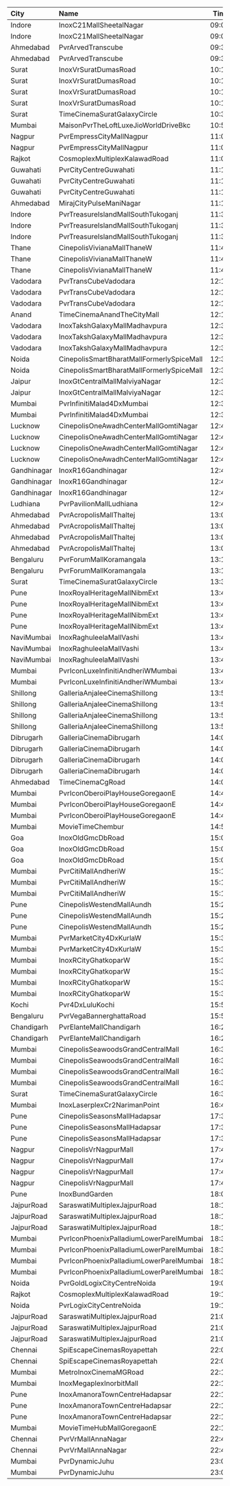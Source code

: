 | City        | Name                                      |  Time | Type            | Price | Capacity | Booked |
| :---------- | :---------------------------------------- | ----: | :-------------- | ----: | -------: | -----: |
| Indore      | InoxC21MallSheetalNagar                   | 09:00 | Normal          |  110₹ |      254 |      0 |
| Indore      | InoxC21MallSheetalNagar                   | 09:00 | SkyBox          |  112₹ |        6 |      0 |
| Ahmedabad   | PvrArvedTranscube                         | 09:30 | Classic         |  150₹ |       39 |      0 |
| Ahmedabad   | PvrArvedTranscube                         | 09:30 | Prime           |  150₹ |       96 |     13 |
| Surat       | InoxVrSuratDumasRoad                      | 10:10 | Club            |  140₹ |      102 |      0 |
| Surat       | InoxVrSuratDumasRoad                      | 10:10 | Executive       |  140₹ |       34 |      0 |
| Surat       | InoxVrSuratDumasRoad                      | 10:10 | Royal           |  140₹ |       54 |      0 |
| Surat       | InoxVrSuratDumasRoad                      | 10:10 | RoyalRecliner   |  230₹ |       12 |      0 |
| Surat       | TimeCinemaSuratGalaxyCircle               | 10:30 | Sofa180         |  180₹ |       34 |      0 |
| Mumbai      | MaisonPvrTheLoftLuxeJioWorldDriveBkc      | 10:50 | Platinum        |  500₹ |       33 |     17 |
| Nagpur      | PvrEmpressCityMallNagpur                  | 11:00 | Classic         |  100₹ |       12 |      0 |
| Nagpur      | PvrEmpressCityMallNagpur                  | 11:00 | Prime           |  130₹ |       48 |      2 |
| Rajkot      | CosmoplexMultiplexKalawadRoad             | 11:00 | Crew            |  160₹ |       10 |      0 |
| Guwahati    | PvrCityCentreGuwahati                     | 11:15 | Classic         |  130₹ |       40 |     20 |
| Guwahati    | PvrCityCentreGuwahati                     | 11:15 | Prime           |  150₹ |       82 |     41 |
| Guwahati    | PvrCityCentreGuwahati                     | 11:15 | PrimePlus       |  200₹ |       13 |      7 |
| Ahmedabad   | MirajCityPulseManiNagar                   | 11:15 | Gold            |  140₹ |       66 |      0 |
| Indore      | PvrTreasureIslandMallSouthTukoganj        | 11:30 | Classic         |  120₹ |       48 |      0 |
| Indore      | PvrTreasureIslandMallSouthTukoganj        | 11:30 | Prime           |  120₹ |      117 |     25 |
| Indore      | PvrTreasureIslandMallSouthTukoganj        | 11:30 | Recliner        |  170₹ |       11 |     11 |
| Thane       | CinepolisVivianaMallThaneW                | 11:45 | Normal          |  140₹ |       24 |     12 |
| Thane       | CinepolisVivianaMallThaneW                | 11:45 | Executive       |  140₹ |       72 |     38 |
| Thane       | CinepolisVivianaMallThaneW                | 11:45 | Premium         |  140₹ |       12 |      9 |
| Vadodara    | PvrTransCubeVadodara                      | 12:15 | Classic         |  150₹ |       39 |      0 |
| Vadodara    | PvrTransCubeVadodara                      | 12:15 | Prime           |  150₹ |       90 |      0 |
| Vadodara    | PvrTransCubeVadodara                      | 12:15 | Recliner        |  300₹ |        8 |      0 |
| Anand       | TimeCinemaAnandTheCityMall                | 12:15 | Standard100     |  100₹ |      131 |     31 |
| Vadodara    | InoxTakshGalaxyMallMadhavpura             | 12:30 | Club            |  140₹ |       36 |      0 |
| Vadodara    | InoxTakshGalaxyMallMadhavpura             | 12:30 | Executive       |  140₹ |       18 |      0 |
| Vadodara    | InoxTakshGalaxyMallMadhavpura             | 12:30 | Royal           |  140₹ |       87 |      0 |
| Noida       | CinepolisSmartBharatMallFormerlySpiceMall | 12:30 | Classic         |  150₹ |       65 |      0 |
| Noida       | CinepolisSmartBharatMallFormerlySpiceMall | 12:30 | Premium         |  150₹ |       30 |      2 |
| Jaipur      | InoxGtCentralMallMalviyaNagar             | 12:30 | Executive       |  250₹ |        8 |      0 |
| Jaipur      | InoxGtCentralMallMalviyaNagar             | 12:30 | Royale          |  270₹ |       19 |      0 |
| Mumbai      | PvrInfinitiMalad4DxMumbai                 | 12:30 | 4DxPrime        |  390₹ |       26 |      3 |
| Mumbai      | PvrInfinitiMalad4DxMumbai                 | 12:30 | 4DxClassic      |  390₹ |       12 |      0 |
| Lucknow     | CinepolisOneAwadhCenterMallGomtiNagar     | 12:45 | Normal          |  150₹ |       29 |      0 |
| Lucknow     | CinepolisOneAwadhCenterMallGomtiNagar     | 12:45 | Executive       |  160₹ |       78 |      0 |
| Lucknow     | CinepolisOneAwadhCenterMallGomtiNagar     | 12:45 | Premium         |  170₹ |       38 |      2 |
| Lucknow     | CinepolisOneAwadhCenterMallGomtiNagar     | 12:45 | Vip             |  450₹ |       11 |      2 |
| Gandhinagar | InoxR16Gandhinagar                        | 12:45 | Gold            |  140₹ |      115 |      0 |
| Gandhinagar | InoxR16Gandhinagar                        | 12:45 | Platinum        |  190₹ |        6 |      0 |
| Gandhinagar | InoxR16Gandhinagar                        | 12:45 | Silver          |  140₹ |       23 |      0 |
| Ludhiana    | PvrPavilionMallLudhiana                   | 12:45 | Classic         |  170₹ |       64 |      4 |
| Ahmedabad   | PvrAcropolisMallThaltej                   | 13:00 | Prime           |  175₹ |       98 |     14 |
| Ahmedabad   | PvrAcropolisMallThaltej                   | 13:00 | Classic         |  150₹ |       42 |      0 |
| Ahmedabad   | PvrAcropolisMallThaltej                   | 13:00 | Recliner        |  425₹ |       10 |      0 |
| Ahmedabad   | PvrAcropolisMallThaltej                   | 13:00 | PrimePlus       |  225₹ |       14 |      0 |
| Bengaluru   | PvrForumMallKoramangala                   | 13:15 | Classic         |  150₹ |      156 |     12 |
| Bengaluru   | PvrForumMallKoramangala                   | 13:15 | Recliner        |  220₹ |       12 |      3 |
| Surat       | TimeCinemaSuratGalaxyCircle               | 13:30 | Sofa220         |  220₹ |       34 |      0 |
| Pune        | InoxRoyalHeritageMallNibmExt              | 13:45 | Club            |  112₹ |       18 |      0 |
| Pune        | InoxRoyalHeritageMallNibmExt              | 13:45 | Executive       |   90₹ |       12 |      0 |
| Pune        | InoxRoyalHeritageMallNibmExt              | 13:45 | RoyaleRecliners |  200₹ |        7 |      0 |
| Pune        | InoxRoyalHeritageMallNibmExt              | 13:45 | Royale          |  140₹ |       21 |      0 |
| NaviMumbai  | InoxRaghuleelaMallVashi                   | 13:45 | Executive       |  140₹ |       11 |      0 |
| NaviMumbai  | InoxRaghuleelaMallVashi                   | 13:45 | Premier         |  150₹ |       42 |      0 |
| NaviMumbai  | InoxRaghuleelaMallVashi                   | 13:45 | Silver          |  150₹ |       13 |      0 |
| Mumbai      | PvrIconLuxeInfinitiAndheriWMumbai         | 13:45 | Luxe            |  450₹ |       51 |     25 |
| Mumbai      | PvrIconLuxeInfinitiAndheriWMumbai         | 13:45 | LuxeSuperior    |  450₹ |       33 |     17 |
| Shillong    | GalleriaAnjaleeCinemaShillong             | 13:50 | Silver          |  150₹ |       24 |      0 |
| Shillong    | GalleriaAnjaleeCinemaShillong             | 13:50 | Gold            |  200₹ |       48 |      0 |
| Shillong    | GalleriaAnjaleeCinemaShillong             | 13:50 | Platinum        |  250₹ |       59 |      0 |
| Shillong    | GalleriaAnjaleeCinemaShillong             | 13:50 | Business        |  350₹ |        7 |      0 |
| Dibrugarh   | GalleriaCinemaDibrugarh                   | 14:00 | Business        |  340₹ |       16 |      8 |
| Dibrugarh   | GalleriaCinemaDibrugarh                   | 14:00 | Silver          |  100₹ |       58 |     29 |
| Dibrugarh   | GalleriaCinemaDibrugarh                   | 14:00 | Gold            |  190₹ |       59 |     30 |
| Dibrugarh   | GalleriaCinemaDibrugarh                   | 14:00 | Executive       |  240₹ |       94 |     47 |
| Ahmedabad   | TimeCinemaCgRoad                          | 14:00 | Standard220     |  220₹ |      108 |      8 |
| Mumbai      | PvrIconOberoiPlayHouseGoregaonE           | 14:45 | Classic         |  110₹ |       11 |      0 |
| Mumbai      | PvrIconOberoiPlayHouseGoregaonE           | 14:45 | Prime           |  140₹ |       48 |      1 |
| Mumbai      | PvrIconOberoiPlayHouseGoregaonE           | 14:45 | Recliner        |  260₹ |       13 |      2 |
| Mumbai      | MovieTimeChembur                          | 14:50 | Silver          |  150₹ |       46 |      8 |
| Goa         | InoxOldGmcDbRoad                          | 15:00 | Club            |  190₹ |       45 |      0 |
| Goa         | InoxOldGmcDbRoad                          | 15:00 | Executive       |  170₹ |       18 |      0 |
| Goa         | InoxOldGmcDbRoad                          | 15:00 | Royal           |  210₹ |       52 |      0 |
| Mumbai      | PvrCitiMallAndheriW                       | 15:10 | Classic         |  105₹ |       23 |      0 |
| Mumbai      | PvrCitiMallAndheriW                       | 15:10 | Recliner        |  295₹ |       12 |      0 |
| Mumbai      | PvrCitiMallAndheriW                       | 15:10 | Prime           |  140₹ |       73 |      0 |
| Pune        | CinepolisWestendMallAundh                 | 15:20 | Normal          |  240₹ |       10 |      0 |
| Pune        | CinepolisWestendMallAundh                 | 15:20 | Executive       |  240₹ |       36 |      0 |
| Pune        | CinepolisWestendMallAundh                 | 15:20 | Premium         |  240₹ |       18 |      3 |
| Mumbai      | PvrMarketCity4DxKurlaW                    | 15:30 | 4DxPrime        |  250₹ |       42 |      2 |
| Mumbai      | PvrMarketCity4DxKurlaW                    | 15:30 | 4DxClassic      |  250₹ |       30 |      0 |
| Mumbai      | InoxRCityGhatkoparW                       | 15:35 | Club            |  160₹ |       32 |      0 |
| Mumbai      | InoxRCityGhatkoparW                       | 15:35 | Executive       |  140₹ |       18 |      0 |
| Mumbai      | InoxRCityGhatkoparW                       | 15:35 | RoyalRecliner   |  280₹ |        6 |      0 |
| Mumbai      | InoxRCityGhatkoparW                       | 15:35 | Royal           |  170₹ |       18 |      0 |
| Kochi       | Pvr4DxLuluKochi                           | 15:50 | Classic         |  400₹ |      116 |     63 |
| Bengaluru   | PvrVegaBannerghattaRoad                   | 15:50 | Classic         |  140₹ |      110 |      8 |
| Chandigarh  | PvrElanteMallChandigarh                   | 16:20 | Classic         |  165₹ |       70 |      0 |
| Chandigarh  | PvrElanteMallChandigarh                   | 16:20 | Recliner        |  507₹ |       13 |      0 |
| Mumbai      | CinepolisSeawoodsGrandCentralMall         | 16:30 | Normal          |  180₹ |       23 |      0 |
| Mumbai      | CinepolisSeawoodsGrandCentralMall         | 16:30 | Executive       |  180₹ |       35 |      2 |
| Mumbai      | CinepolisSeawoodsGrandCentralMall         | 16:30 | Premium         |  180₹ |       28 |      2 |
| Mumbai      | CinepolisSeawoodsGrandCentralMall         | 16:30 | Vip             |  280₹ |        7 |      0 |
| Surat       | TimeCinemaSuratGalaxyCircle               | 16:30 | Sofa280         |  280₹ |       34 |      0 |
| Mumbai      | InoxLaserplexCr2NarimanPoint              | 16:45 | Insignia        |  600₹ |       33 |      0 |
| Pune        | CinepolisSeasonsMallHadapsar              | 17:30 | Normal          |  150₹ |        8 |      0 |
| Pune        | CinepolisSeasonsMallHadapsar              | 17:30 | Executive       |  150₹ |       31 |      6 |
| Pune        | CinepolisSeasonsMallHadapsar              | 17:30 | Premium         |  170₹ |       11 |      2 |
| Nagpur      | CinepolisVrNagpurMall                     | 17:40 | Vip             |  300₹ |        4 |      2 |
| Nagpur      | CinepolisVrNagpurMall                     | 17:40 | Premium         |  150₹ |       20 |      5 |
| Nagpur      | CinepolisVrNagpurMall                     | 17:40 | Executive       |  130₹ |       25 |      2 |
| Nagpur      | CinepolisVrNagpurMall                     | 17:40 | Normal          |  110₹ |        9 |      0 |
| Pune        | InoxBundGarden                            | 18:00 | Royale          |  400₹ |       10 |      0 |
| JajpurRoad  | SaraswatiMultiplexJajpurRoad              | 18:10 | Box             |  200₹ |       21 |     15 |
| JajpurRoad  | SaraswatiMultiplexJajpurRoad              | 18:10 | Platinum        |  130₹ |      160 |    112 |
| JajpurRoad  | SaraswatiMultiplexJajpurRoad              | 18:10 | Sapphire        |  100₹ |       40 |     40 |
| Mumbai      | PvrIconPhoenixPalladiumLowerParelMumbai   | 18:35 | Recliner        |  750₹ |        7 |      2 |
| Mumbai      | PvrIconPhoenixPalladiumLowerParelMumbai   | 18:35 | Prime           |  450₹ |       34 |     10 |
| Mumbai      | PvrIconPhoenixPalladiumLowerParelMumbai   | 18:35 | Classic         |  400₹ |       20 |      0 |
| Mumbai      | PvrIconPhoenixPalladiumLowerParelMumbai   | 18:35 | Lounger         |  400₹ |        5 |      0 |
| Noida       | PvrGoldLogixCityCentreNoida               | 19:05 | Recliner        |  700₹ |       32 |      0 |
| Rajkot      | CosmoplexMultiplexKalawadRoad             | 19:15 | Crew            |  200₹ |       10 |      0 |
| Noida       | PvrLogixCityCentreNoida                   | 19:15 | Classic         |  250₹ |       78 |      8 |
| JajpurRoad  | SaraswatiMultiplexJajpurRoad              | 21:00 | Box             |  200₹ |       21 |     15 |
| JajpurRoad  | SaraswatiMultiplexJajpurRoad              | 21:00 | Platinum        |  130₹ |      160 |    112 |
| JajpurRoad  | SaraswatiMultiplexJajpurRoad              | 21:00 | Sapphire        |  100₹ |       40 |     40 |
| Chennai     | SpiEscapeCinemasRoyapettah                | 22:00 | Budget          |   66₹ |       11 |     11 |
| Chennai     | SpiEscapeCinemasRoyapettah                | 22:00 | Elite           |  211₹ |       99 |     49 |
| Mumbai      | MetroInoxCinemaMGRoad                     | 22:10 | Kiddles         |  300₹ |       12 |      0 |
| Mumbai      | InoxMegaplexInorbitMall                   | 22:10 | Insignia        |  550₹ |        4 |      0 |
| Pune        | InoxAmanoraTownCentreHadapsar             | 22:10 | Club            |  150₹ |       52 |      0 |
| Pune        | InoxAmanoraTownCentreHadapsar             | 22:10 | Executive       |  150₹ |       10 |      0 |
| Pune        | InoxAmanoraTownCentreHadapsar             | 22:10 | Royale          |  250₹ |        2 |      0 |
| Mumbai      | MovieTimeHubMallGoregaonE                 | 22:15 | Mhraja          |  150₹ |       22 |      6 |
| Chennai     | PvrVrMallAnnaNagar                        | 22:40 | Classic         |   66₹ |       12 |     10 |
| Chennai     | PvrVrMallAnnaNagar                        | 22:40 | Prime           |  211₹ |       56 |     10 |
| Mumbai      | PvrDynamicJuhu                            | 23:00 | Prime           |  240₹ |       36 |     11 |
| Mumbai      | PvrDynamicJuhu                            | 23:00 | Classic         |  240₹ |       20 |      0 |